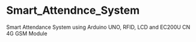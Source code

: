 # Smart_Attendnce_System
Smart Attendance System using Arduino UNO, RFID, LCD and EC200U CN 4G GSM Module
